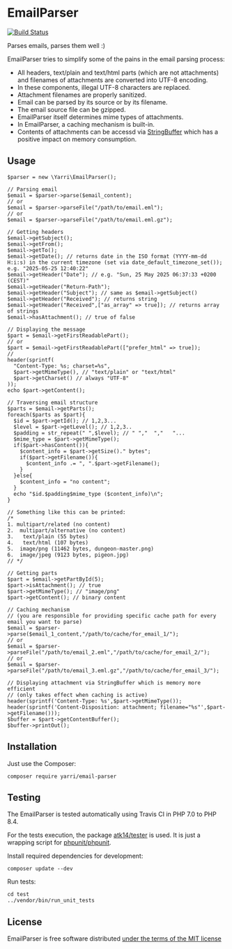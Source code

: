 EmailParser
===========

[![Build Status](https://app.travis-ci.com/yarri/EmailParser.svg?token=Kc7UxgK5oqFG8sZAhCzg&branch=master)](https://app.travis-ci.com/yarri/EmailParser)

Parses emails, parses them well :)

EmailParser tries to simplify some of the pains in the email parsing process:

* All headers, text/plain and text/html parts (which are not attachments) and filenames of attachments are converted into UTF-8 encoding.
* In these components, illegal UTF-8 characters are replaced.
* Attachment filenames are properly sanitized.
* Email can be parsed by its source or by its filename.
* The email source file can be gzipped.
* EmailParser itself determines mime types of attachments.
* In EmailParser, a caching mechanism is built-in.
* Contents of attachments can be accessd via [StringBuffer](https://packagist.org/packages/atk14/string-buffer) which has a positive impact on memory consumption.

Usage
-----

    $parser = new \Yarri\EmailParser();

    // Parsing email
    $email = $parser->parse($email_content);
    // or
    $email = $parser->parseFile("/path/to/email.eml");
    // or
    $email = $parser->parseFile("/path/to/email.eml.gz");
    
    // Getting headers
    $email->getSubject();
    $email->getFrom();
    $email->getTo();
    $email->getDate(); // returns date in the ISO format (YYYY-mm-dd H:i:s) in the current timezone (set via date_default_timezone_set()); e.g. "2025-05-25 12:40:22"
    $email->getHeader("Date"); // e.g. "Sun, 25 May 2025 06:37:33 +0200 (CEST)"
    $email->getHeader("Return-Path");
    $email->getHeader("Subject"); // same as $email->getSubject()
    $email->getHeader("Received"); // returns string
    $email->getHeader("Received",["as_array" => true]); // returns array of strings
    $email->hasAttachment(); // true of false

    // Displaying the message
    $part = $email->getFirstReadablePart();
    // or
    $part = $email->getFirstReadablePart(["prefer_html" => true]);
    //
    header(sprintf(
      "Content-Type: %s; charset=%s",
      $part->getMimeType(), // "text/plain" or "text/html"
      $part->getCharset() // always "UTF-8"
    ));
    echo $part->getContent();

    // Traversing email structure
    $parts = $email->getParts();
    foreach($parts as $part){
      $id = $part->getId(); // 1,2,3...
      $level = $part->getLevel(); // 1,2,3..
      $padding = str_repeat(" ",$level); // " ","  ","   "...
      $mime_type = $part->getMimeType();
      if($part->hasContent()){
        $content_info = $part->getSize()." bytes";
        if($part->getFilename()){
          $content_info .= ", ".$part->getFilename();
        }
      }else{
        $content_info = "no content";
      }
      echo "$id.$padding$mime_type ($content_info)\n";
    }

    // Something like this can be printed:
    /*
    1. multipart/related (no content)
    2.  multipart/alternative (no content)
    3.   text/plain (55 bytes)
    4.   text/html (107 bytes)
    5.  image/png (11462 bytes, dungeon-master.png)
    6.  image/jpeg (9123 bytes, pigeon.jpg)
    // */

    // Getting parts
    $part = $email->getPartById(5);
    $part->isAttachment(); // true
    $part->getMimeType(); // "image/png"
    $part->getContent(); // binary content

    // Caching mechanism
    // (you are responsible for providing specific cache path for every email you want to parse)
    $email = $parser->parse($email_1_content,"/path/to/cache/for_email_1/");
    // or
    $email = $parser->parseFile("/path/to/email_2.eml","/path/to/cache/for_email_2/");
    // or
    $email = $parser->parseFile("/path/to/email_3.eml.gz","/path/to/cache/for_email_3/");

    // Displaying attachment via StringBuffer which is memory more efficient
    // (only takes effect when caching is active)
    header(sprintf('Content-Type: %s',$part->getMimeType());
    header(sprintf('Content-Disposition: attachment; filename="%s"',$part->getFilename()));
    $buffer = $part->getContentBuffer();
    $buffer->printOut();

Installation
------------

Just use the Composer:

    composer require yarri/email-parser

Testing
-------

The EmailParser is tested automatically using Travis CI in PHP 7.0 to PHP 8.4.

For the tests execution, the package [atk14/tester](https://packagist.org/packages/atk14/tester) is used. It is just a wrapping script for [phpunit/phpunit](https://packagist.org/packages/phpunit/phpunit).

Install required dependencies for development:

    composer update --dev

Run tests:

    cd test
    ../vendor/bin/run_unit_tests

License
-------

EmailParser is free software distributed [under the terms of the MIT license](http://www.opensource.org/licenses/mit-license)

[//]: # ( vim: set ts=2 et: )
